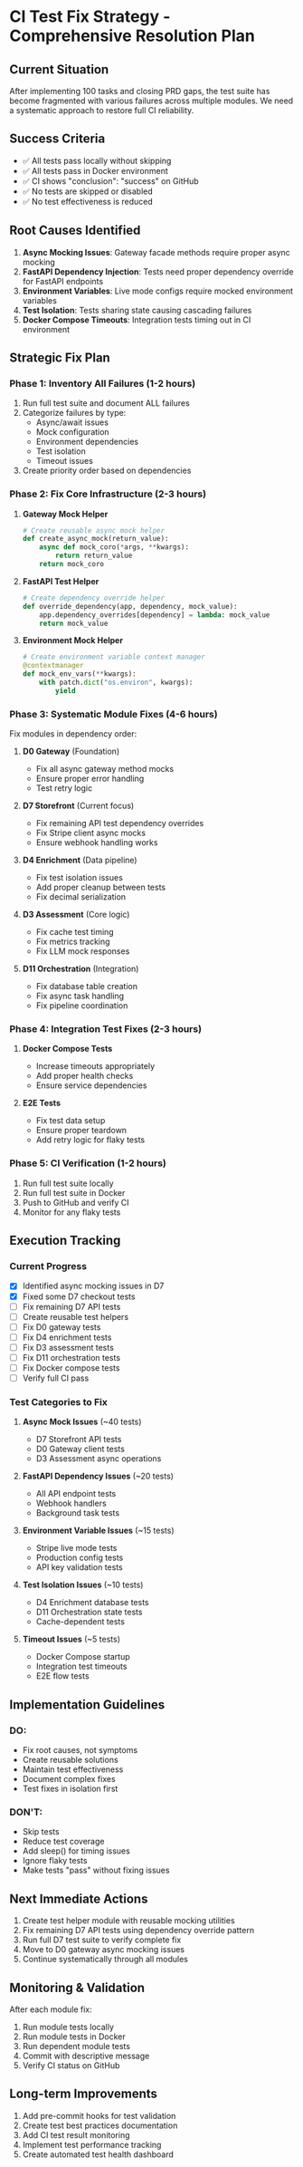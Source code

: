 # CI Test Fix Strategy - Comprehensive Resolution Plan

## Current Situation
After implementing 100 tasks and closing PRD gaps, the test suite has become fragmented with various failures across multiple modules. We need a systematic approach to restore full CI reliability.

## Success Criteria
- ✅ All tests pass locally without skipping
- ✅ All tests pass in Docker environment
- ✅ CI shows "conclusion": "success" on GitHub
- ✅ No tests are skipped or disabled
- ✅ No test effectiveness is reduced

## Root Causes Identified
1. **Async Mocking Issues**: Gateway facade methods require proper async mocking
2. **FastAPI Dependency Injection**: Tests need proper dependency override for FastAPI endpoints
3. **Environment Variables**: Live mode configs require mocked environment variables
4. **Test Isolation**: Tests sharing state causing cascading failures
5. **Docker Compose Timeouts**: Integration tests timing out in CI environment

## Strategic Fix Plan

### Phase 1: Inventory All Failures (1-2 hours)
1. Run full test suite and document ALL failures
2. Categorize failures by type:
   - Async/await issues
   - Mock configuration
   - Environment dependencies
   - Test isolation
   - Timeout issues
3. Create priority order based on dependencies

### Phase 2: Fix Core Infrastructure (2-3 hours)
1. **Gateway Mock Helper**
   ```python
   # Create reusable async mock helper
   def create_async_mock(return_value):
       async def mock_coro(*args, **kwargs):
           return return_value
       return mock_coro
   ```

2. **FastAPI Test Helper**
   ```python
   # Create dependency override helper
   def override_dependency(app, dependency, mock_value):
       app.dependency_overrides[dependency] = lambda: mock_value
       return mock_value
   ```

3. **Environment Mock Helper**
   ```python
   # Create environment variable context manager
   @contextmanager
   def mock_env_vars(**kwargs):
       with patch.dict("os.environ", kwargs):
           yield
   ```

### Phase 3: Systematic Module Fixes (4-6 hours)
Fix modules in dependency order:

1. **D0 Gateway** (Foundation)
   - Fix all async gateway method mocks
   - Ensure proper error handling
   - Test retry logic

2. **D7 Storefront** (Current focus)
   - Fix remaining API test dependency overrides
   - Fix Stripe client async mocks
   - Ensure webhook handling works

3. **D4 Enrichment** (Data pipeline)
   - Fix test isolation issues
   - Add proper cleanup between tests
   - Fix decimal serialization

4. **D3 Assessment** (Core logic)
   - Fix cache test timing
   - Fix metrics tracking
   - Fix LLM mock responses

5. **D11 Orchestration** (Integration)
   - Fix database table creation
   - Fix async task handling
   - Fix pipeline coordination

### Phase 4: Integration Test Fixes (2-3 hours)
1. **Docker Compose Tests**
   - Increase timeouts appropriately
   - Add proper health checks
   - Ensure service dependencies

2. **E2E Tests**
   - Fix test data setup
   - Ensure proper teardown
   - Add retry logic for flaky tests

### Phase 5: CI Verification (1-2 hours)
1. Run full test suite locally
2. Run full test suite in Docker
3. Push to GitHub and verify CI
4. Monitor for any flaky tests

## Execution Tracking

### Current Progress
- [x] Identified async mocking issues in D7
- [x] Fixed some D7 checkout tests
- [ ] Fix remaining D7 API tests
- [ ] Create reusable test helpers
- [ ] Fix D0 gateway tests
- [ ] Fix D4 enrichment tests
- [ ] Fix D3 assessment tests
- [ ] Fix D11 orchestration tests
- [ ] Fix Docker compose tests
- [ ] Verify full CI pass

### Test Categories to Fix
1. **Async Mock Issues** (~40 tests)
   - D7 Storefront API tests
   - D0 Gateway client tests
   - D3 Assessment async operations

2. **FastAPI Dependency Issues** (~20 tests)
   - All API endpoint tests
   - Webhook handlers
   - Background task tests

3. **Environment Variable Issues** (~15 tests)
   - Stripe live mode tests
   - Production config tests
   - API key validation tests

4. **Test Isolation Issues** (~10 tests)
   - D4 Enrichment database tests
   - D11 Orchestration state tests
   - Cache-dependent tests

5. **Timeout Issues** (~5 tests)
   - Docker Compose startup
   - Integration test timeouts
   - E2E flow tests

## Implementation Guidelines

### DO:
- Fix root causes, not symptoms
- Create reusable solutions
- Maintain test effectiveness
- Document complex fixes
- Test fixes in isolation first

### DON'T:
- Skip tests
- Reduce test coverage
- Add sleep() for timing issues
- Ignore flaky tests
- Make tests "pass" without fixing issues

## Next Immediate Actions
1. Create test helper module with reusable mocking utilities
2. Fix remaining D7 API tests using dependency override pattern
3. Run full D7 test suite to verify complete fix
4. Move to D0 gateway async mocking issues
5. Continue systematically through all modules

## Monitoring & Validation
After each module fix:
1. Run module tests locally
2. Run module tests in Docker
3. Run dependent module tests
4. Commit with descriptive message
5. Verify CI status on GitHub

## Long-term Improvements
1. Add pre-commit hooks for test validation
2. Create test best practices documentation
3. Add CI test result monitoring
4. Implement test performance tracking
5. Create automated test health dashboard